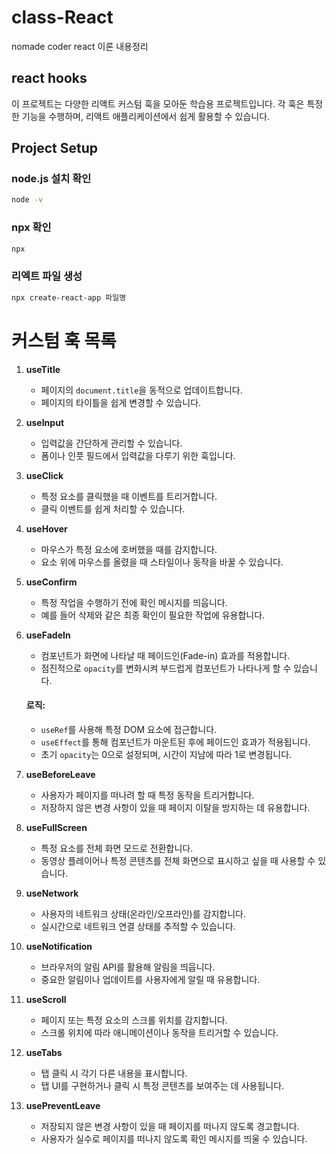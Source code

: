 # class-React
nomade coder react 이론 내용정리

## react hooks

이 프로젝트는 다양한 리액트 커스텀 훅을 모아둔 학습용 프로젝트입니다. 
각 훅은 특정한 기능을 수행하며, 리액트 애플리케이션에서 쉽게 활용할 수 있습니다.

## Project Setup

### node.js 설치 확인
```sh
node -v
```
### npx 확인
```sh
npx
```
### 리엑트 파일 생성

```sh
npx create-react-app 파일명
```

# 커스텀 훅 목록

1. **useTitle**
   - 페이지의 `document.title`을 동적으로 업데이트합니다.
   - 페이지의 타이틀을 쉽게 변경할 수 있습니다.

2. **useInput**
   - 입력값을 간단하게 관리할 수 있습니다.
   - 폼이나 인풋 필드에서 입력값을 다루기 위한 훅입니다.

3. **useClick**
   - 특정 요소를 클릭했을 때 이벤트를 트리거합니다.
   - 클릭 이벤트를 쉽게 처리할 수 있습니다.

4. **useHover**
   - 마우스가 특정 요소에 호버했을 때를 감지합니다.
   - 요소 위에 마우스를 올렸을 때 스타일이나 동작을 바꿀 수 있습니다.

5. **useConfirm**
   - 특정 작업을 수행하기 전에 확인 메시지를 띄웁니다.
   - 예를 들어 삭제와 같은 최종 확인이 필요한 작업에 유용합니다.

6. **useFadeIn**
   - 컴포넌트가 화면에 나타날 때 페이드인(Fade-in) 효과를 적용합니다.
   - 점진적으로 `opacity`를 변화시켜 부드럽게 컴포넌트가 나타나게 할 수 있습니다.

   #### 로직:
   - `useRef`를 사용해 특정 DOM 요소에 접근합니다.
   - `useEffect`를 통해 컴포넌트가 마운트된 후에 페이드인 효과가 적용됩니다.
   - 초기 `opacity`는 0으로 설정되며, 시간이 지남에 따라 1로 변경됩니다.

7. **useBeforeLeave**
   - 사용자가 페이지를 떠나려 할 때 특정 동작을 트리거합니다.
   - 저장하지 않은 변경 사항이 있을 때 페이지 이탈을 방지하는 데 유용합니다.

8. **useFullScreen**
   - 특정 요소를 전체 화면 모드로 전환합니다.
   - 동영상 플레이어나 특정 콘텐츠를 전체 화면으로 표시하고 싶을 때 사용할 수 있습니다.

9. **useNetwork**
   - 사용자의 네트워크 상태(온라인/오프라인)를 감지합니다.
   - 실시간으로 네트워크 연결 상태를 추적할 수 있습니다.

10. **useNotification**
    - 브라우저의 알림 API를 활용해 알림을 띄웁니다.
    - 중요한 알림이나 업데이트를 사용자에게 알릴 때 유용합니다.

11. **useScroll**
    - 페이지 또는 특정 요소의 스크롤 위치를 감지합니다.
    - 스크롤 위치에 따라 애니메이션이나 동작을 트리거할 수 있습니다.

12. **useTabs**
    - 탭 클릭 시 각기 다른 내용을 표시합니다.
    - 탭 UI를 구현하거나 클릭 시 특정 콘텐츠를 보여주는 데 사용됩니다.

13. **usePreventLeave**
    - 저장되지 않은 변경 사항이 있을 때 페이지를 떠나지 않도록 경고합니다.
    - 사용자가 실수로 페이지를 떠나지 않도록 확인 메시지를 띄울 수 있습니다.




